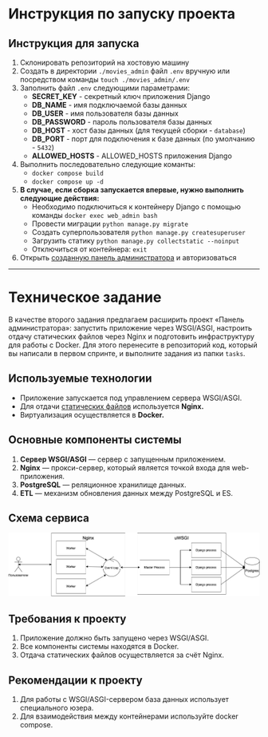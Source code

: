 # Инструкция по запуску проекта
## Инструкция для запуска
1. Склонировать репозиторий на хостовую машину
2. Создать в директории `./movies_admin` файл `.env` вручную или посредством команды `touch ./movies_admin/.env`
3. Заполнить файл `.env` следующими параметрами:
    - **SECRET_KEY** - секретный ключ приложения Django
    - **DB_NAME** - имя подключаемой базы данных
    - **DB_USER** - имя пользователя базы данных
    - **DB_PASSWORD** - пароль пользователя базы данных
    - **DB_HOST** - хост базы данных (для текущей сборки - `database`)
    - **DB_PORT** - порт для подключения к базе данных (по умолчанию - `5432`)
    - **ALLOWED_HOSTS** - ALLOWED_HOSTS приложения Django
4. Выполнить последовательно следующие команты:
    - `docker compose build`
    - `docker compose up -d`
5. **В случае, если сборка запускается впервые, нужно выполнить следующие действия:**
   - Необходимо подключиться к контейнеру Django с помощью команды ``docker exec web_admin bash``
   - Провести миграции ``python manage.py migrate``
   - Создать суперпользователя ``python manage.py createsuperuser``
   - Загрузить статику ``python manage.py collectstatic --noinput``
   - Отключиться от контейнера: `exit`
6. Открыть [созданную панель администратора](http://127.0.0.1/) и авторизоваться   

___
# Техническое задание

В качестве второго задания предлагаем расширить проект «Панель администратора»: запустить приложение через WSGI/ASGI, настроить отдачу статических файлов через Nginx и подготовить инфраструктуру для работы с Docker. Для этого перенесите в репозиторий код, который вы написали в первом спринте, и выполните задания из папки `tasks`.

## Используемые технологии

- Приложение запускается под управлением сервера WSGI/ASGI.
- Для отдачи [статических файлов](https://nginx.org/ru/docs/beginners_guide.html#static) используется **Nginx.**
- Виртуализация осуществляется в **Docker.**

## Основные компоненты системы

1. **Cервер WSGI/ASGI** — сервер с запущенным приложением.
2. **Nginx** — прокси-сервер, который является точкой входа для web-приложения.
3. **PostgreSQL** — реляционное хранилище данных. 
4. **ETL** — механизм обновления данных между PostgreSQL и ES.

## Схема сервиса

![all](images/all.png)

## Требования к проекту

1. Приложение должно быть запущено через WSGI/ASGI.
2. Все компоненты системы находятся в Docker.
3. Отдача статических файлов осуществляется за счёт Nginx.

## Рекомендации к проекту

1. Для работы с WSGI/ASGI-сервером база данных использует специального юзера.
2. Для взаимодействия между контейнерами используйте docker compose.
